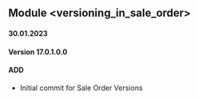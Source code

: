 ## Module <versioning_in_sale_order>

#### 30.01.2023
#### Version 17.0.1.0.0
#### ADD

- Initial commit for Sale Order Versions
